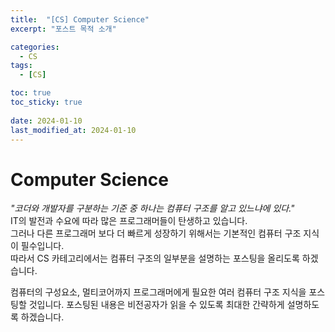 ```yaml
---
title:  "[CS] Computer Science"
excerpt: "포스트 목적 소개"

categories:
  - CS
tags:
  - [CS]

toc: true
toc_sticky: true
 
date: 2024-01-10
last_modified_at: 2024-01-10
---
```


# Computer Science
*"코더와 개발자를 구분하는 기준 중 하나는 컴퓨터 구조를 알고 있느냐에 있다."*  
IT의 발전과 수요에 따라 많은 프로그래머들이 탄생하고 있습니다.  
그러나 다른 프로그래머 보다 더 빠르게 성장하기 위해서는 기본적인 컴퓨터 구조 지식이 필수입니다.  
따라서 CS 카테고리에서는 컴퓨터 구조의 일부분을 설명하는 포스팅을 올리도록 하겠습니다.  
  
컴퓨터의 구성요소, 멀티코어까지 프로그래머에게 필요한 여러 컴퓨터 구조 지식을 포스팅할 것입니다.
포스팅된 내용은 비전공자가 읽을 수 있도록 최대한 간략하게 설명하도록 하겠습니다.